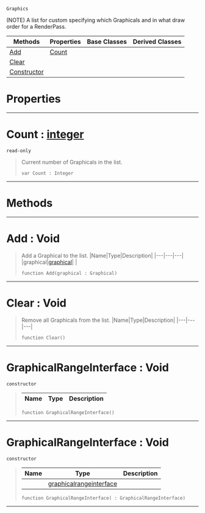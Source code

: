  `Graphics`

(NOTE) A list for custom specifying which Graphicals and in what draw order for a RenderPass.

|Methods|Properties|Base Classes|Derived Classes|
|---|---|---|---|
|[ Add](https://github.com/zeroengineteam/ZeroDocs/code_reference/class_reference/graphicalrangeinterface.markdown#add-void)|[ Count](https://github.com/zeroengineteam/ZeroDocs/code_reference/class_reference/graphicalrangeinterface.markdown#count-zero-engine-docume)| | |
|[ Clear](https://github.com/zeroengineteam/ZeroDocs/code_reference/class_reference/graphicalrangeinterface.markdown#clear-void)| | | |
|[ Constructor](https://github.com/zeroengineteam/ZeroDocs/code_reference/class_reference/graphicalrangeinterface.markdown#graphicalrangeinterface)| | | |


 #  Properties


---  
 #  Count : [integer](https://github.com/zeroengineteam/ZeroDocs/code_reference/zilch_base_types/integer.markdown)

 `read-only`

> Current number of Graphicals in the list.
> ``` lang=cpp, name=Zilch
> var Count : Integer


---  
 #  Methods


---  
 #  Add : Void

> Add a Graphical to the list.
> |Name|Type|Description|
> |---|---|---|
> |graphical|[graphical](https://github.com/zeroengineteam/ZeroDocs/code_reference/class_reference/graphical.markdown)| |
> ``` lang=cpp, name=Zilch
> function Add(graphical : Graphical)
> ``` 


---  
 #  Clear : Void

> Remove all Graphicals from the list.
> |Name|Type|Description|
> |---|---|---|
> ``` lang=cpp, name=Zilch
> function Clear()
> ``` 


---  
 #  GraphicalRangeInterface : Void

 `constructor`

> 
> |Name|Type|Description|
> |---|---|---|
> ``` lang=cpp, name=Zilch
> function GraphicalRangeInterface()
> ``` 


---  
 #  GraphicalRangeInterface : Void

 `constructor`

> 
> |Name|Type|Description|
> |---|---|---|
> ||[graphicalrangeinterface](https://github.com/zeroengineteam/ZeroDocs/code_reference/class_reference/graphicalrangeinterface.markdown)| |
> ``` lang=cpp, name=Zilch
> function GraphicalRangeInterface( : GraphicalRangeInterface)
> ``` 


---  
 

 